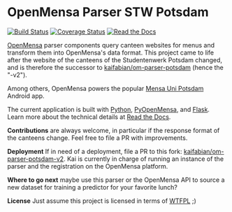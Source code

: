 # OpenMensa Parser STW Potsdam

[![Build Status](https://travis-ci.com/f4lco/om-parser-stw-potsdam-v2.svg?branch=master)](https://travis-ci.com/f4lco/om-parser-stw-potsdam-v2)
[![Coverage Status](https://coveralls.io/repos/github/f4lco/om-parser-stw-potsdam-v2/badge.svg?branch=master)](https://coveralls.io/github/f4lco/om-parser-stw-potsdam-v2?branch=master)
[![Read the Docs](https://readthedocs.org/projects/om-parser-stw-potsdam-v2/badge/?version=latest&style=flat)](https://om-parser-stw-potsdam-v2.readthedocs.io/en/latest/)

[OpenMensa][om] parser components query canteen websites for menus and transform them into OpenMensa's data format.
This project came to life after the website of the canteens of the Studentenwerk Potsdam changed, and is therefore the successor to [kaifabian/om-parser-potsdam][prev-parser] (hence the "-v2").

Among others, OpenMensa powers the popular [Mensa Uni Potsdam][steppschuh] Android app.

The current application is built with [Python][py], [PyOpenMensa][pom], and [Flask][flask]. Learn more about the technical details at [Read the Docs][rtd].

**Contributions** are always welcome, in particular if the response format of the canteens change. Feel free to file a PR with improvements.

**Deployment** If in need of a deployment, file a PR to this fork: [kaifabian/om-parser-potsdam-v2][kai]. Kai is currently in charge of running an instance of the parser and the registration on the OpenMensa platform.

**Where to go next** maybe use this parser or the OpenMensa API to source a new dataset for training a predictor for your favorite lunch?

**License** Just assume this project is licensed in terms of [WTFPL](http://www.wtfpl.net/) ;)

[om]: https://openmensa.org
[prev-parser]: https://github.com/kaifabian/om-parser-potsdam
[rtd]: https://om-parser-stw-potsdam-v2.readthedocs.io/en/latest/
[steppschuh]: https://steppschuh.net/blog/?p=951
[py]: http://python.org
[pom]: https://github.com/mswart/pyopenmensa
[flask]: https://palletsprojects.com/p/flask/
[kai]: https://github.com/kaifabian/om-parser-stw-potsdam-v2
